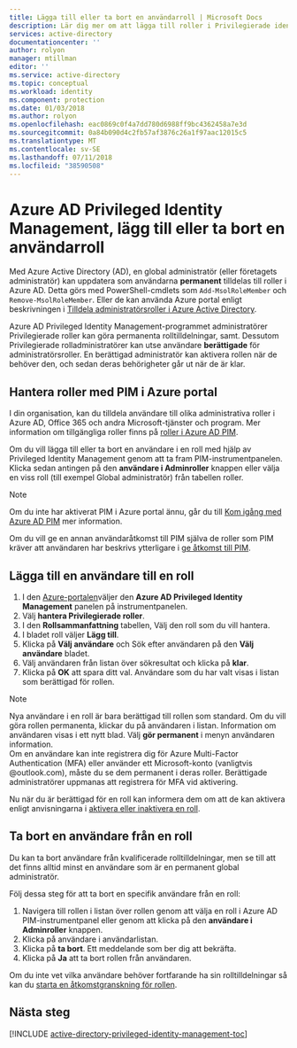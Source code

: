 ```yaml
---
title: Lägga till eller ta bort en användarroll | Microsoft Docs
description: Lär dig mer om att lägga till roller i Privilegierade identiteter med Azure Active Directory Privileged Identity Management-programmet.
services: active-directory
documentationcenter: ''
author: rolyon
manager: mtillman
editor: ''
ms.service: active-directory
ms.topic: conceptual
ms.workload: identity
ms.component: protection
ms.date: 01/03/2018
ms.author: rolyon
ms.openlocfilehash: eac0869c0f4a7dd780d6988ff9bc4362458a7e3d
ms.sourcegitcommit: 0a84b090d4c2fb57af3876c26a1f97aac12015c5
ms.translationtype: MT
ms.contentlocale: sv-SE
ms.lasthandoff: 07/11/2018
ms.locfileid: "38590508"
---
```

# <a name="azure-ad-privileged-identity-management-how-to-add-or-remove-a-user-role"></a>Azure AD Privileged Identity Management, lägg till eller ta bort en användarroll
Med Azure Active Directory (AD), en global administratör (eller företagets administratör) kan uppdatera som användarna **permanent** tilldelas till roller i Azure AD. Detta görs med PowerShell-cmdlets som `Add-MsolRoleMember` och `Remove-MsolRoleMember`. Eller de kan använda Azure portal enligt beskrivningen i [Tilldela administratörsroller i Azure Active Directory](../users-groups-roles/directory-assign-admin-roles.md).

Azure AD Privileged Identity Management-programmet administratörer Privilegierade roller kan göra permanenta rolltilldelningar, samt. Dessutom Privilegierade rolladministratörer kan utse användare **berättigade** för administratörsroller. En berättigad administratör kan aktivera rollen när de behöver den, och sedan deras behörigheter går ut när de är klar.

## <a name="manage-roles-with-pim-in-the-azure-portal"></a>Hantera roller med PIM i Azure portal
I din organisation, kan du tilldela användare till olika administrativa roller i Azure AD, Office 365 och andra Microsoft-tjänster och program.  Mer information om tillgängliga roller finns på [roller i Azure AD PIM](pim-roles.md).

Om du vill lägga till eller ta bort en användare i en roll med hjälp av Privileged Identity Management genom att ta fram PIM-instrumentpanelen. Klicka sedan antingen på den **användare i Adminroller** knappen eller välja en viss roll (till exempel Global administratör) från tabellen roller.

> [!NOTE]
> Om du inte har aktiverat PIM i Azure portal ännu, går du till [Kom igång med Azure AD PIM](pim-getting-started.md) mer information.

Om du vill ge en annan användaråtkomst till PIM själva de roller som PIM kräver att användaren har beskrivs ytterligare i [ge åtkomst till PIM](pim-how-to-give-access-to-pim.md).

## <a name="add-a-user-to-a-role"></a>Lägga till en användare till en roll
1. I den [Azure-portalen](https://portal.azure.com/)väljer den **Azure AD Privileged Identity Management** panelen på instrumentpanelen.
2. Välj **hantera Privilegierade roller**.
3. I den **Rollsammanfattning** tabellen, Välj den roll som du vill hantera.
4. I bladet roll väljer **Lägg till**.
5. Klicka på **Välj användare** och Sök efter användaren på den **Välj användare** bladet.  
6. Välj användaren från listan över sökresultat och klicka på **klar**.
7. Klicka på **OK** att spara ditt val. Användare som du har valt visas i listan som berättigad för rollen.

> [!NOTE]
> Nya användare i en roll är bara berättigad till rollen som standard. Om du vill göra rollen permanenta, klickar du på användaren i listan. Information om användaren visas i ett nytt blad. Välj **gör permanent** i menyn användaren information.  
> Om en användare kan inte registrera dig för Azure Multi-Factor Authentication (MFA) eller använder ett Microsoft-konto (vanligtvis @outlook.com), måste du se dem permanent i deras roller. Berättigade administratörer uppmanas att registrera för MFA vid aktivering.

Nu när du är berättigad för en roll kan informera dem om att de kan aktivera enligt anvisningarna i [aktivera eller inaktivera en roll](pim-how-to-activate-role.md).

## <a name="remove-a-user-from-a-role"></a>Ta bort en användare från en roll
Du kan ta bort användare från kvalificerade rolltilldelningar, men se till att det finns alltid minst en användare som är en permanent global administratör.

Följ dessa steg för att ta bort en specifik användare från en roll:

1. Navigera till rollen i listan över rollen genom att välja en roll i Azure AD PIM-instrumentpanel eller genom att klicka på den **användare i Adminroller** knappen.
2. Klicka på användare i användarlistan.
3. Klicka på **ta bort**. Ett meddelande som ber dig att bekräfta.
4. Klicka på **Ja** att ta bort rollen från användaren.

Om du inte vet vilka användare behöver fortfarande ha sin rolltilldelningar så kan du [starta en åtkomstgranskning för rollen](pim-how-to-start-security-review.md).

## <a name="next-steps"></a>Nästa steg
[!INCLUDE [active-directory-privileged-identity-management-toc](../../../includes/active-directory-privileged-identity-management-toc.md)]

